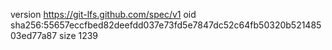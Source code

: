 version https://git-lfs.github.com/spec/v1
oid sha256:55657eccfbed82deefdd037e73fd5e7847dc52c64fb50320b52148503ed77a87
size 1239

